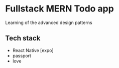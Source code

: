 # Fullstack MERN Todo app
Learning of the advanced design patterns

## Tech stack

+ React Native [expo]
+ passport
+ love
